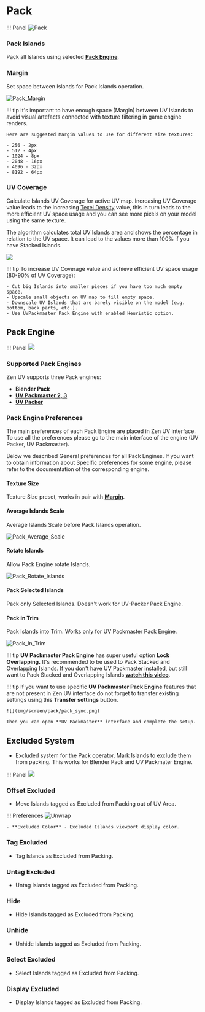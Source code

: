 # Pack
!!! Panel
    ![Pack](img/screen/pack/pack_main_panel.png)

### Pack Islands

Pack all Islands using selected [**Pack Engine**](pack.md#pack-engine).

### Margin

Set space between Islands for Pack Islands operation. 

![Pack_Margin](img/gifs/pack_operators/Pack_Margin.gif)

!!! tip
    It's important to have enough space (Margin) between UV Islands to avoid visual artefacts  connected with texture filtering in game engine renders.

    Here are suggested Margin values to use for different size textures:

    - 256 - 2px
    - 512 - 4px
    - 1024 - 8px
    - 2048 - 16px
    - 4096 - 32px
    - 8192 - 64px
  
### UV Coverage

Calculate Islands UV Coverage for active UV map. Increasing UV Coverage value leads to the increasing [Texel Density](texel_density.md) value, this in turn leads to the more efficient UV space usage and you can see more pixels on your model using the same texture.
 
The algorithm calculates total UV Islands area and shows the percentage in relation to the UV space. It can lead to the values more than 100% if you have Stacked Islands.

![](img/gifs/pack_operators/Pack_UV_Coverage.gif)

!!! tip
    To increase UV Coverage value and achieve efficient UV space usage (80-90% of UV Coverage):

    - Cut big Islands into smaller pieces if you have too much empty space. 
    - Upscale small objects on UV map to fill empty space.
    - Downscale UV Islands that are barely visible on the model (e.g. bottom, back parts, etc.).
    - Use UVPackmaster Pack Engine with enabled Heuristic option.

## Pack Engine

!!! Panel
    ![](img/screen/pack/pack_engine.png)

### Supported Pack Engines
Zen UV supports three Pack engines:

- **Blender Pack**
- [**UV Packmaster 2, 3**](https://uvpackmaster.com)
- [**UV Packer**](https://www.uv-packer.com/)

### Pack Engine Preferences

The main preferences of each Pack Engine are placed in Zen UV interface. To use all the preferences please go to the main interface of the engine (UV Packer, UV Packmaster). 

Below we described General preferences for all Pack Engines. If you want to obtain information about Specific preferences for some engine, please refer to the documentation of the corresponding engine.

#### Texture Size

Texture Size preset, works in pair with [**Margin**](pack.md#margin).

#### Average Islands Scale

Average Islands Scale before Pack Islands operation.

![Pack_Average_Scale](img/gifs/pack_operators/Pack_Average_Scale.gif)

#### Rotate Islands

Allow Pack Engine rotate Islands.

![Pack_Rotate_Islands](img/gifs/pack_operators/Pack_Rotate_Islands.gif)

#### Pack Selected Islands

Pack only Selected Islands. Doesn't work for UV-Packer Pack Engine.

#### Pack in Trim
Pack Islands into Trim. Works only for UV Packmaster Pack Engine.

![Pack_In_Trim](img/screen/pack/pack_in_trim.gif)


!!! tip
    **UV Packmaster Pack Engine** has super useful option **Lock Overlapping.** It's recommended to be used to Pack Stacked and Overlapping Islands. If you don't have UV Packmaster installed, but still want to Pack Stacked and Overlapping Islands [**watch this video**](https://youtu.be/krsVbEi32DM).

!!! tip
    If you want to use specific **UV Packmaster Pack Engine** features that are not present in Zen UV interface do not forget to transfer existing settings using this **Transfer settings** button.

    ![](img/screen/pack/pack_sync.png)

    Then you can open **UV Packmaster** interface and complete the setup.


## Excluded System

- Excluded system for the Pack operator. Mark Islands to exclude them from packing. This works for Blender Pack and UV Packmater Engine.

!!! Panel
    ![](img/screen/pack/excluded_system.png)

### Offset Excluded

- Move Islands tagged as Excluded from Packing out of UV Area.


!!! Preferences
    ![Unwrap](img/screen/pack/excluded_prefs.png)

    - **Excluded Color** - Excluded Islands viewport display color.

### Tag Excluded

- Tag Islands as Excluded from Packing.


### Untag Excluded

- Untag Islands tagged as Excluded from Packing.

### Hide

- Hide Islands tagged as Excluded from Packing.

### Unhide

- Unhide Islands tagged as Excluded from Packing.

### Select Excluded

- Select Islands tagged as Excluded from Packing.

### Display Excluded

- Display Islands tagged as Excluded from Packing.
